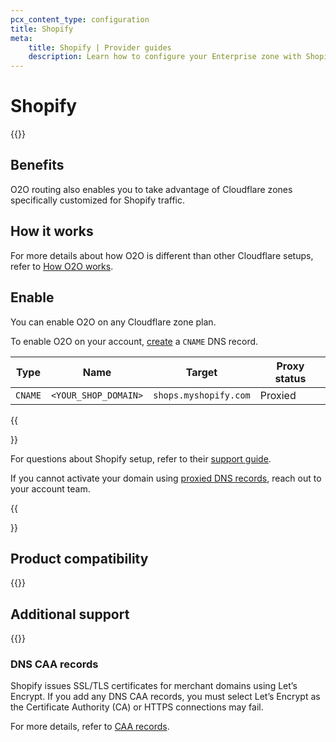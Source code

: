 ```yaml
---
pcx_content_type: configuration
title: Shopify
meta:
    title: Shopify | Provider guides
    description: Learn how to configure your Enterprise zone with Shopify.
---
```


# Shopify

{{<render file="_provider-guide-intro" withParameters="Shopify">}}

## Benefits

O2O routing also enables you to take advantage of Cloudflare zones specifically customized for Shopify traffic.

## How it works

For more details about how O2O is different than other Cloudflare setups, refer to [How O2O works](/cloudflare-for-platforms/cloudflare-for-saas/saas-customers/how-it-works/).

## Enable

You can enable O2O on any Cloudflare zone plan.

To enable O2O on your account, [create](/dns/manage-dns-records/how-to/create-dns-records/#create-dns-records) a `CNAME` DNS record.

| Type | Name | Target | Proxy status |
| --- | --- | --- | --- |
| `CNAME` | `<YOUR_SHOP_DOMAIN>` | `shops.myshopify.com` | Proxied |

{{<Aside type="note">}}

For questions about Shopify setup, refer to their [support guide](https://help.shopify.com/en/manual/domains/add-a-domain/connecting-domains/connect-domain-manual).

If you cannot activate your domain using [proxied DNS records](/dns/manage-dns-records/reference/proxied-dns-records/), reach out to your account team.

{{</Aside>}}

## Product compatibility

{{<render file="_provider-guide-compatibility">}}

## Additional support

{{<render file="_provider-guide-help" withParameters="Shopify">}}

### DNS CAA records

Shopify issues SSL/TLS certificates for merchant domains using Let’s Encrypt. If you add any DNS CAA records, you must select Let’s Encrypt as the Certificate Authority (CA) or HTTPS connections may fail.

For more details, refer to [CAA records](/ssl/edge-certificates/caa-records/#caa-records-added-by-cloudflare).